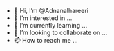 - 👋 Hi, I’m @Adnanalhareeri
- 👀 I’m interested in ...
- 🌱 I’m currently learning ...
- 💞️ I’m looking to collaborate on ...
- 📫 How to reach me ...

<!---
Adnanalhareeri/Adnanalhareeri is a ✨ special ✨ repository because its `README.md` (this file) appears on your GitHub profile.
You can click the Preview link to take a look at your changes.
--->
